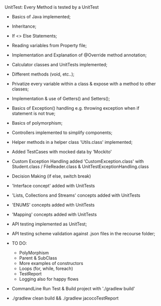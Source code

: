 UnitTest: Every Method is tested by a UnitTest
* Basics of Java implemented;
* Inheritance;
* If <> Else Statements;
* Reading variables from Property file;
* Implementation and Explanation of @Override method annotation;
* Calculator classes and UnitTests implemented;
* Different methods (void, etc..);
* Privatize every variable within a class & expose with a method to other classes;
* Implementation & use of Getters() and Setters();
* Basics of Exception() handling e.g. throwing exception when if statement is not true;
* Basics of polymorphism;
* Controllers implemented to simplify components;
* Helper methods in a helper class 'Utils.class' implemented;
* Added TestCases with mocked data by 'Mockito'
* Custom Exception Handling added 'CustomException.class' with Student.class / FileReader.class & UnitTestExceptionHandling.class

*  Decision Making (if else, switch break)
* 'Interface concept' added with  UnitTests
* 'Lists, Collections and Streams' concepts added with UnitTests
* 'ENUMS' concepts added with UnitTests
* 'Mapping' concepts added with UnitTests


* API testing implemented as UnitTest;
* API testing scheme validation against .json files in the recourse folder;

* TO DO:
    * PolyMorphism
    * Parent & SubClass
    * More examples of constructors
    * Loops (for, while, foreach)
    * TestReport
    * Logging also for happy flows
    
* CommandLine Run Test & Build project with './gradlew build' 
* ./gradlew clean build && ./gradlew jacocoTestReport